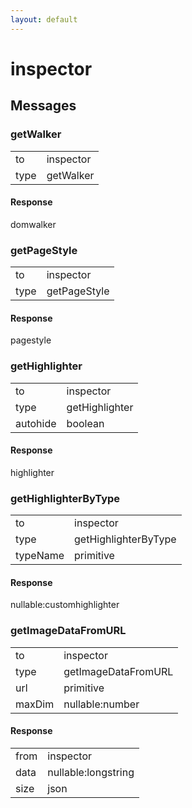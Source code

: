 ```yaml
---
layout: default
---
```


# inspector #

## Messages ##

### getWalker ###

<table>

<tr>
<td>to</td>
<td>inspector</td>
</tr>

<tr>
<td>type</td>
<td>getWalker</td>
</tr>

</table>

#### Response ####
domwalker

### getPageStyle ###

<table>

<tr>
<td>to</td>
<td>inspector</td>
</tr>

<tr>
<td>type</td>
<td>getPageStyle</td>
</tr>

</table>

#### Response ####
pagestyle

### getHighlighter ###

<table>

<tr>
<td>to</td>
<td>inspector</td>
</tr>

<tr>
<td>type</td>
<td>getHighlighter</td>
</tr>

<tr>
<td>autohide</td>
<td>boolean</td>
</tr>

</table>

#### Response ####
highlighter

### getHighlighterByType ###

<table>

<tr>
<td>to</td>
<td>inspector</td>
</tr>

<tr>
<td>type</td>
<td>getHighlighterByType</td>
</tr>

<tr>
<td>typeName</td>
<td>primitive</td>
</tr>

</table>

#### Response ####
nullable:customhighlighter

### getImageDataFromURL ###

<table>

<tr>
<td>to</td>
<td>inspector</td>
</tr>

<tr>
<td>type</td>
<td>getImageDataFromURL</td>
</tr>

<tr>
<td>url</td>
<td>primitive</td>
</tr>

<tr>
<td>maxDim</td>
<td>nullable:number</td>
</tr>

</table>

#### Response ####

<table>

<tr>
<td>from</td>
<td>inspector</td>
</tr>

<tr>
<td>data</td>
<td>nullable:longstring</td>
</tr>

<tr>
<td>size</td>
<td>json</td>
</tr>

</table>
